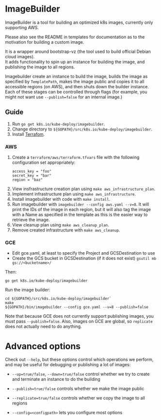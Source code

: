ImageBuilder
============

ImageBuilder is a tool for building an optimized k8s images, currently only supporting AWS.

Please also see the README in templates for documentation as to the motivation for building a custom image.

It is a wrapper around bootstrap-vz (the tool used to build official Debian cloud images).  
It adds functionality to spin up an instance for building the image, and publishing the image to all regions.

Imagebuilder create an instance to build the image, builds the image as specified by `TemplatePath`, makes the
image public and copies it to all accessible regions (on AWS), and then shuts down the builder instance.
Each of these stages can be controlled through flags
(for example, you might not want use `--publish=false` for an internal image.)

## Guide

1. Run `go get k8s.io/kube-deploy/imagebuilder`.
2. Change directory to `${GOPATH}/src/k8s.io/kube-deploy/imagebuilder`.
3. Install [Terrafom](https://www.terraform.io/downloads.html).

### AWS

1. Create a `terraform/aws/terraform.tfvars` file with the following configuration set appropriately:
   ```
   access_key = "foo"
   secret_key = "bar"
   region = "baz"
   ```
2. View insfrastructure creation plan using `make aws_infrastructure_plan`.
3. Implement infrastructure plan using `make aws_infrastructure`.
7. Install imagebuilder with code with `make install`.
8. Run imagebuilder with `imagebuilder --config aws.yaml --v=8`. It will print the IDs of the image in each region, but it will also tag the image with a Name as specified in the template as this is the easier way to retrieve the image.
9. View cleanup plan using  `make aws_cleanup_plan`.
10. Remove created infrastructure with `make aws_cleanup`.

### GCE

* Edit gce.yaml, at least to specify the Project and GCSDestination to use
* Create the GCS bucket in GCSDestination (if it does not exist) `gsutil mb gs://<bucketname>/`


Then:

```
go get k8s.io/kube-deploy/imagebuilder
```

Run the image builder:
```
cd ${GOPATH}/src/k8s.io/kube-deploy/imagebuilder`
make
${GOPATH}/bin/imagebuilder --config gce.yaml --v=8 --publish=false
```

Note that because GCE does not currently support publishing images, you must pass `--publish=false`.  Also, images on
GCE are global, so `replicate` does not actually need to do anything.


Advanced options
================

Check out `--help`, but these options control which operations we perform,
and may be useful for debugging or publishing a lot of images:

* `--up=true/false`, `--down=true/false` control whether we try to create and terminate an instance to do the building

* `--publish=true/false` controls whether we make the image public

* `--replicate=true/false` controls whether we copy the image to all regions

* `--config=<configpath>` lets you configure most options

